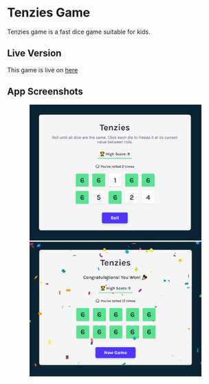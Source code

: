 <h1> Tenzies Game </h1>
<p> Tenzies game is a fast dice game suitable for kids. </p>

<h2> Live Version </h2>
<p> This game is live on <a href="https://silver-phoenix-a7816f.netlify.app/" target="_blank"> here </a> <p>

<h2> App Screenshots </h2>
<p float="left" align="center">
  <img src="./ScreenshotOfPlaying.PNG"  width="400"/> 
  <img src="./ScreenshotOfWinning.PNG"  width="400"/>
</p>


